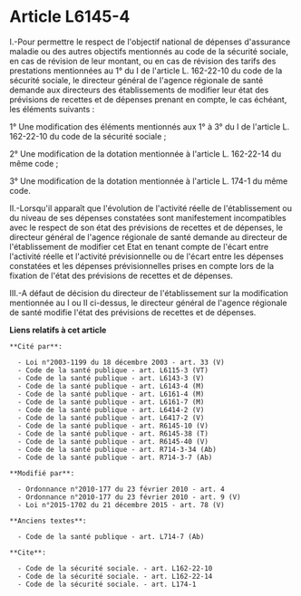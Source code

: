# Article L6145-4

I.-Pour permettre le respect de l'objectif national de dépenses d'assurance maladie ou des autres objectifs mentionnés au
code de la sécurité sociale, en cas de révision de leur montant, ou en cas de révision des tarifs des prestations mentionnées
au 1° du I de l'article L. 162-22-10 du code de la sécurité sociale, le         directeur général de l'agence régionale de
santé demande aux directeurs des établissements de modifier leur état des prévisions de recettes et de dépenses prenant en
compte, le cas échéant, les éléments suivants : 

1° Une modification des éléments mentionnés aux 1° à 3° du I de l'article L. 162-22-10 du code de la sécurité sociale ; 

2° Une modification de la dotation mentionnée à l'article L. 162-22-14 du même code ; 

3° Une modification de la dotation mentionnée à l'article L. 174-1 du même code. 

II.-Lorsqu'il apparaît que l'évolution de l'activité réelle de l'établissement ou du niveau de ses dépenses constatées sont
manifestement incompatibles avec le respect de son état des prévisions de recettes et de dépenses, le         directeur
général de l'agence régionale de santé demande au directeur de l'établissement de modifier cet Etat en tenant compte de
l'écart entre l'activité réelle et l'activité prévisionnelle ou de l'écart entre les dépenses constatées et les dépenses
prévisionnelles prises en compte lors de la fixation de l'état des prévisions de recettes et de dépenses. 

III.-A défaut de décision du directeur de l'établissement sur la modification mentionnée au I ou II ci-dessus, le
directeur général de l'agence régionale de santé modifie l'état des prévisions de recettes et de dépenses.

**Liens relatifs à cet article**

	**Cité par**:

	  - Loi n°2003-1199 du 18 décembre 2003 - art. 33 (V)
	  - Code de la santé publique - art. L6115-3 (VT)
	  - Code de la santé publique - art. L6143-3 (V)
	  - Code de la santé publique - art. L6143-4 (M)
	  - Code de la santé publique - art. L6161-4 (M)
	  - Code de la santé publique - art. L6161-7 (M)
	  - Code de la santé publique - art. L6414-2 (V)
	  - Code de la santé publique - art. L6417-2 (V)
	  - Code de la santé publique - art. R6145-10 (V)
	  - Code de la santé publique - art. R6145-38 (T)
	  - Code de la santé publique - art. R6145-40 (V)
	  - Code de la santé publique - art. R714-3-34 (Ab)
	  - Code de la santé publique - art. R714-3-7 (Ab)

	**Modifié par**:

	  - Ordonnance n°2010-177 du 23 février 2010 - art. 4
	  - Ordonnance n°2010-177 du 23 février 2010 - art. 9 (V)
	  - Loi n°2015-1702 du 21 décembre 2015 - art. 78 (V)

	**Anciens textes**:

	  - Code de la santé publique - art. L714-7 (Ab)

	**Cite**:

	  - Code de la sécurité sociale. - art. L162-22-10
	  - Code de la sécurité sociale. - art. L162-22-14
	  - Code de la sécurité sociale. - art. L174-1
